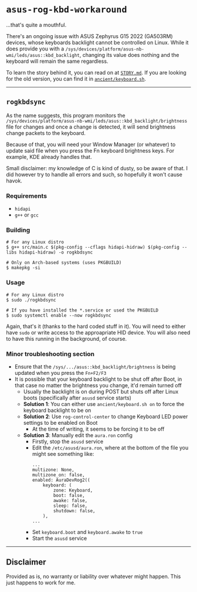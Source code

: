 # `asus-rog-kbd-workaround`

...that's quite a mouthful. 

There's an ongoing issue with ASUS Zephyrus G15 2022 (GA503RM) devices, whose keyboards backlight cannot be controlled on Linux. While it does provide you with a `/sys/devices/platform/asus-nb-wmi/leds/asus::kbd_backlight`, changing its value does nothing and the keyboard will remain the same regardless.

To learn the story behind it, you can read on at [`STORY.md`](./STORY.md). If you are looking for the old version, you can find it in [`ancient/keyboard.sh`](./ancient/).

---

## `rogkbdsync`

As the name suggests, this program monitors the `/sys/devices/platform/asus-nb-wmi/leds/asus::kbd_backlight/brightness` file for changes and once a change is detected, it will send brightness change packets to the keyboard.

Because of that, you will need your Window Manager (or whatever) to update said file when you press the Fn keyboard brightness keys. For example, KDE already handles that.

Small disclaimer: my knowledge of C is kind of dusty, so be aware of that. I did however try to handle all errors and such, so hopefully it won't cause havok.

### Requirements

- `hidapi`
- `g++` or `gcc`

### Building

```console
# For any Linux distro
$ g++ src/main.c $(pkg-config --cflags hidapi-hidraw) $(pkg-config --libs hidapi-hidraw) -o rogkbdsync

# Only on Arch-based systems (uses PKGBUILD)
$ makepkg -si
```

### Usage

```console
# For any Linux distro
$ sudo ./rogkbdsync

# If you have installed the *.service or used the PKGBUILD
$ sudo systemctl enable --now rogkbdsync
```

Again, that's it (thanks to the hard coded stuff in it). You will need to either have `sudo` or write access to the approapriate HID device. You will also need to have this running in the background, of course.

### Minor troubleshooting section

- Ensure that the `/sys/.../asus::kbd_backlight/brightness` is being updated when you press the `Fn+F2/F3`
- It is possible that your keyboard backlight to be shut off after Boot, in that case no matter the brightness you change, it'd remain turned off
  - Usually the backlight is on during POST but shuts off after Linux boots (specifically after `asusd` service starts)
  - **Solution 1**: You can either use `ancient/keyboard.sh on` to force the keyboard backlight to be on
  - **Solution 2**: Use `rog-control-center` to change Keyboard LED power settings to be enabled on Boot
    - At the time of writing, it seems to be forcing it to be off
  - **Solution 3**: Manually edit the `aura.ron` config
    - Firstly, stop the `asusd` service
    - Edit the `/etc/asusd/aura.ron`, where at the bottom of the file you might see something like:
        ```
        ...
        multizone: None,
        multizone_on: false,
        enabled: AuraDevRog2((
            keyboard: (
                zone: Keyboard,
                boot: false,
                awake: false,
                sleep: false,
                shutdown: false,
            ),
        ...
        ```
    - Set `keyboard.boot` and `keyboard.awake` to `true`
    - Start the `asusd` service

---

## Disclaimer

Provided as is, no warranty or liability over whatever might happen. This just happens to work for me.